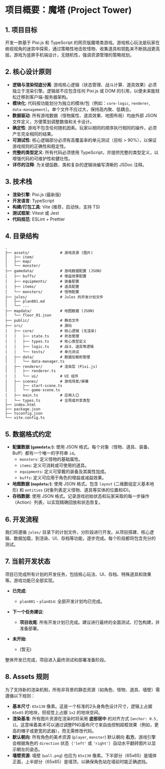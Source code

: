 # 项目概要：魔塔 (Project Tower)

## 1. 项目目标

开发一款基于 Pixi.js 和 TypeScript 的网页版魔塔类游戏。游戏核心玩法是玩家在俯视视角的迷宫中探索，通过策略性地击败怪物、收集道具和钥匙来不断挑战更高层。游戏为竖屏手机端设计，无随机性，强调资源管理的策略规划。

## 2. 核心设计原则

- **逻辑与渲染彻底分离**: 游戏核心逻辑（状态管理、战斗计算、道具效果）必须独立于渲染引擎。逻辑层不应包含任何 Pixi.js 或 DOM 的引用，以便未来能轻松迁移到客户端-服务器架构。
- **模块化**: 代码按功能划分为独立的模块/包（例如：`core-logic`, `renderer`, `data-management`）。单个文件不应过大，保持高内聚、低耦合。
- **数据驱动**: 所有游戏数据（怪物属性、道具效果、地图布局）均由外部 JSON 文件定义，方便策划调整数值和关卡设计。
- **确定性**: 游戏不包含任何随机因素。玩家以相同的顺序执行相同的操作，必须产生完全相同的结果。
- **可测试性**: 核心逻辑部分必须有高覆盖率的单元测试（目标 > 90%），以保证游戏规则的正确性和稳定性。
- **完整的类型定义**: 所有代码必须使用 TypeScript，并提供完整的类型定义，以增强代码的可维护性和健壮性。
- **详尽的注释**: 为关键函数、类和复杂的逻辑块编写清晰的 JSDoc 注释。

## 3. 技术栈

- **渲染引擎**: Pixi.js (最新版)
- **开发语言**: TypeScript
- **构建/打包工具**: Vite (推荐，启动快，支持 TS)
- **测试框架**: Vitest 或 Jest
- **代码规范**: ESLint + Prettier

## 4. 目录结构

```
.
├── assets/              # 游戏资源 (图片)
│   ├── item/
│   ├── map/
│   └── monster/
├── gamedata/            # 游戏数据配置 (JSON)
│   ├── buffs/           # 增益效果配置
│   ├── equipments/      # 装备配置
│   ├── items/           # 道具配置
│   └── monsters/        # 怪物配置
├── jules/               # Jules 的开发计划文件
│   ├── plan001.md
│   └── ...
├── mapdata/             # 地图数据 (JSON)
│   └── floor_01.json
├── public/              # 静态文件
├── src/                 # 源码
│   ├── core/            # 核心逻辑 (无渲染)
│   │   ├── state.ts     # 状态管理
│   │   ├── types.ts     # 核心类型定义
│   │   ├── logic.ts     # 战斗、道具等逻辑
│   │   └── tests/       # 单元测试
│   ├── data/            # 数据加载和管理
│   │   └── data-manager.ts
│   ├── renderer/        # 渲染层 (Pixi.js)
│   │   ├── renderer.ts
│   │   └── ui/          # UI 组件
│   ├── scenes/          # 游戏场景/屏幕
│   │   ├── start-scene.ts
│   │   └── game-scene.ts
│   ├── main.ts          # 应用入口
│   └── types.ts         # 全局或共享类型
├── index.html
├── package.json
├── tsconfig.json
└── vite.config.ts
```

## 5. 数据格式约定

- **配置数据 (`gamedata/`)**: 使用 JSON 格式。每个对象（怪物、道具、装备、Buff）都有一个唯一的字符串 `id`。
  - `monsters`: 定义怪物的基础属性。
  - `items`: 定义可消耗或可使用的道具。
  - `equipments`: 定义可穿戴的装备及其属性加成。
  - `buffs`: 定义可应用于角色的增益或减益效果。
- **地图数据 (`mapdata/`)**: 使用 JSON 格式。包含 `layout` (二维数组定义基本地形) 和 `entities` (对象列表定义怪物、道具等实体的位置和ID)。
- **存档数据**: 使用 JSON 格式。记录游戏初始状态和玩家采取的每一步操作（Action）列表，以实现精确回放和状态恢复。

## 6. 开发流程

我们将遵循 `jules/` 目录下的计划文件，分阶段进行开发。从项目搭建、核心逻辑、数据加载，到渲染、UI、存档等功能，逐步完成。每个阶段都将包含充分的测试。

## 7. 当前开发状态

项目已完成所有计划的开发任务，包括核心玩法、UI、存档、特殊道具和效果等。游戏功能已全部实现。

- **已完成**:
    - `plan001` - `plan014`: 全部开发计划均已完成。

- **下一个任务建议**:
    - **项目收尾**: 所有开发计划已完成。建议进行最终的全面测试、打包构建，并准备部署。

- **未开始**:
    - (暂无)

整体开发已完成，项目进入最终测试和部署准备阶段。

## 8. Assets 规则

为了支持新的渲染机制，所有非背景的静态资源（如角色、怪物、道具、墙壁）需遵循以下规则：

- **基本尺寸**: `65x130` 像素。这是一个标准的2头身角色设计尺寸，逻辑上占据 `65x65` 的地块，但视觉上占据 `1x2` 的地块空间。
- **渲染基准**: 所有图片资源在渲染时将采用 **底部居中** 的对齐方式 (`anchor: 0.5, 1`)。这意味着美术可以通过调整PNG画布尺寸来自由控制超框效果（例如，更高的帽子或更宽的武器），而无需修改代码。
- **默认朝向**: 所有角色的美术资源 (`player`, `monster`) 默认朝向 **右方**。游戏引擎会根据角色的 `direction` 状态（`'left'` 或 `'right'`）自动水平翻转图片以显示朝左的姿态。
- **墙壁资源**: 墙壁 (`wall.png`) 也应为 `65x130` 像素。下半部分（65x65）是墙体正面，上半部分（65x65）是墙顶，以确保角色站在墙前时能正确遮挡。
